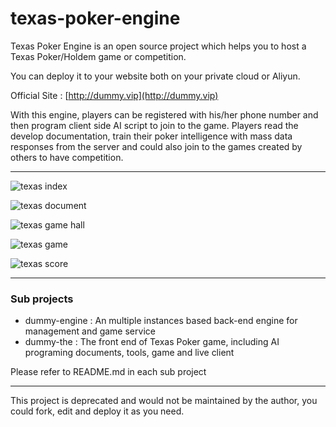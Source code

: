 # texas-poker-engine
Texas Poker Engine is an open source project which helps you to host a Texas Poker/Holdem game or competition.

You can deploy it to your website both on your private cloud or Aliyun.

Official Site : [http://dummy.vip](http://dummy.vip)


With this engine, players can be registered with his/her phone number and then program client side AI script to join to the game. Players read the develop documentation, train their poker intelligence with mass data responses from the server and could also join to the games created by others to have competition.
***
![texas index](https://side-works.oss-cn-hangzhou.aliyuncs.com/dummy_sample_01.png)

![texas document](https://side-works.oss-cn-hangzhou.aliyuncs.com/dummy_sample_02.png)

![texas game hall](https://side-works.oss-cn-hangzhou.aliyuncs.com/dummy_sample_03.png)

![texas game](https://side-works.oss-cn-hangzhou.aliyuncs.com/dummy_sample_04.png)

![texas score](https://side-works.oss-cn-hangzhou.aliyuncs.com/dummy_sample_05.png)

***

### Sub projects
* dummy-engine : An multiple instances based back-end engine for management and game service
* dummy-the : The front end of Texas Poker game, including AI programing documents, tools, game and live client

Please refer to README.md in each sub project

***
This project is deprecated and would not be maintained by the author, you could fork, edit and deploy it as you need.
